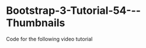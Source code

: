Bootstrap-3-Tutorial-54---Thumbnails
====================================

Code for the following video tutorial 
